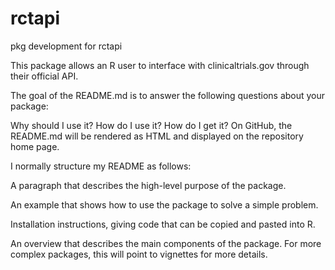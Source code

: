 # rctapi
 pkg development for rctapi

 This package allows an R user to interface with clinicaltrials.gov through their official API.
 
The goal of the README.md is to answer the following questions about your package:

Why should I use it?
How do I use it?
How do I get it?
On GitHub, the README.md will be rendered as HTML and displayed on the repository home page.

I normally structure my README as follows:

A paragraph that describes the high-level purpose of the package.

An example that shows how to use the package to solve a simple problem.

Installation instructions, giving code that can be copied and pasted into R.

An overview that describes the main components of the package. For more complex packages, this will point to vignettes for more details.
